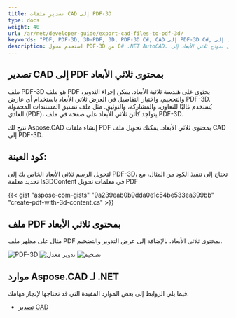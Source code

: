 ```yaml
---
title: تصدير ملفات CAD إلى PDF-3D
type: docs
weight: 40
url: /ar/net/developer-guide/export-cad-files-to-pdf-3d/
keywords: "PDF, PDF-3D, 3D-PDF, 3D, PDF-3D C#, CAD إلى PDF-3D C#, تحويل أوتوكاد, تحويل أوتوكاد إلى PDF-3D"
description: استخدم محول PDF-3D من C# .NET AutoCAD. يمكنك تحويل نموذج ثلاثي الأبعاد إلى PDF-3D في C# .NET أيضًا.
---
```


## **تصدير CAD إلى PDF بمحتوى ثلاثي الأبعاد**

ملف PDF-3D هو ملف PDF يحتوي على هندسة ثلاثية الأبعاد. يمكن إجراء التدوير، والتحجيم، واختيار التفاصيل في العرض ثلاثي الأبعاد باستخدام أي عارض PDF-3D. يُستخدم غالبًا للتعاون، والمشاركة، والتوثيق. مثل ملف تنسيق المستندات المحمولة العادي (PDF)، يتواجد كائن ثلاثي الأبعاد على صفحة في ملف PDF-3D.

تتيح لك Aspose.CAD إنشاء ملفات PDF بمحتوى ثلاثي الأبعاد. يمكنك تحويل ملف CAD إلى PDF-3D.

## **كود العينة:**

لتحويل الرسم ثلاثي الأبعاد الخاص بك إلى PDF-3D، تحتاج إلى تنفيذ الكود من المثال، مع تحديد معلمة Is3DContent في معلمات تحويل PDF

{{< gist "aspose-com-gists" "9a239eab0b9dda0e1c54be533ea399bb" "create-pdf-with-3d-content.cs" >}}

## **ملف PDF بمحتوى ثلاثي الأبعاد**

مثال على مظهر ملف PDF بمحتوى ثلاثي الأبعاد، بالإضافة إلى عرض التدوير والتضخيم.

![PDF-3D](/cad/_assets/guide/pdf-3d/result.png)
![تدوير معدل](/cad/_assets/guide/pdf-3d/rotate.png)
![تضخيم](/cad/_assets/guide/pdf-3d/scaling.png)

## **موارد Aspose.CAD لـ .NET**

فيما يلي الروابط إلى بعض الموارد المفيدة التي قد تحتاجها لإنجاز مهامك.

- [تصدير CAD](/ar/net/exporting-cad/)

